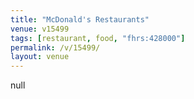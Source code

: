 ```yaml
---
title: "McDonald's Restaurants"
venue: v15499
tags: [restaurant, food, "fhrs:428000"]
permalink: /v/15499/
layout: venue
---
```

null